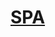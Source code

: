 # [SPA](https://www.youtube.com/watch?v=iE29lbjbow0&list=PLpO7kx5DnyIFyT_q9gVtg4CzYU0EYcI5C&index=17)
